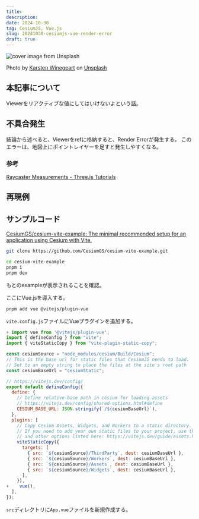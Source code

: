 ```yaml
---
title: 
description: 
date: 2024-10-30
tag: CesiumJS, Vue.js
slug: 20241030-cesiumjs-vue-render-error
draft: true
---
```


![cover image from Unsplash](/assets/blog/20240929-threejs-point-cloud-measurements/cover.webp)

Photo by [Karsten Winegeart](https://unsplash.com/photos/a-view-of-a-mountain-range-covered-in-clouds-YYtYappKDWo) on [Unsplash](https://unsplash.com/)

## 本記事について

Viewerをリアクティブな値にしてはいけないよという話。

## 不具合発生

結論から述べると、Viewerをrefに格納すると、Render Errorが発生する。
このエラーは、地図上にポイントレイヤーを足すと発生しやすくなる。

### 参考

[Raycaster Measurements - Three.js Tutorials](https://sbcode.net/threejs/measurements/)

## 再現例

## サンプルコード

[CesiumGS/cesium-vite-example: The minimal recommended setup for an application using Cesium with Vite.](https://github.com/CesiumGS/cesium-vite-example)

```bash
git clone https://github.com/CesiumGS/cesium-vite-example.git

cd cesium-vite-example
pnpm i
pnpm dev
```

もとのexampleが表示されることを確認。

ここにVue.jsを導入する。

```bash
pnpm add vue @vitejs/plugin-vue
```

`vite.config.js`ファイルにVueプラグインを追加する。

```js
+ import vue from '@vitejs/plugin-vue';
import { defineConfig } from "vite";
import { viteStaticCopy } from "vite-plugin-static-copy";

const cesiumSource = "node_modules/cesium/Build/Cesium";
// This is the base url for static files that CesiumJS needs to load.
// Set to an empty string to place the files at the site's root path
const cesiumBaseUrl = "cesiumStatic";

// https://vitejs.dev/config/
export default defineConfig({
  define: {
    // Define relative base path in cesium for loading assets
    // https://vitejs.dev/config/shared-options.html#define
    CESIUM_BASE_URL: JSON.stringify(`/${cesiumBaseUrl}`),
  },
  plugins: [
    // Copy Cesium Assets, Widgets, and Workers to a static directory.
    // If you need to add your own static files to your project, use the `public` directory
    // and other options listed here: https://vitejs.dev/guide/assets.html#the-public-directory
    viteStaticCopy({
      targets: [
        { src: `${cesiumSource}/ThirdParty`, dest: cesiumBaseUrl },
        { src: `${cesiumSource}/Workers`, dest: cesiumBaseUrl },
        { src: `${cesiumSource}/Assets`, dest: cesiumBaseUrl },
        { src: `${cesiumSource}/Widgets`, dest: cesiumBaseUrl },
      ],
    }),
+    vue(),
  ],
});
```

`src`ディレクトリに`App.vue`ファイルを新規作成する。
